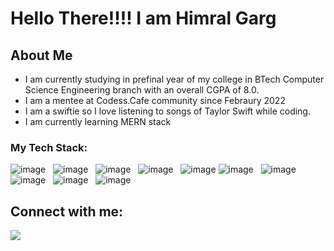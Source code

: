 <h1> Hello There!!!!     I am Himral Garg </h1>


## About Me

- I am currently studying in prefinal year of my college in BTech Computer Science Engineering branch with an overall CGPA of 8.0. 
- I am a mentee at Codess.Cafe community since Febraury 2022
- I am a swiftie so I love listening to songs of Taylor Swift while coding.
- I am currently learning MERN stack

### My Tech Stack:


![image](https://img.shields.io/badge/C%2B%2B-00599C?style=for-the-badge&logo=c%2B%2B&logoColor=white)&nbsp;&nbsp;
![image](https://img.shields.io/badge/HTML5-E34F26?style=for-the-badge&logo=html5&logoColor=white)&nbsp;&nbsp;
![image](https://img.shields.io/badge/CSS3-1572B6?style=for-the-badge&logo=css3&logoColor=white)&nbsp;&nbsp;
![image](https://img.shields.io/badge/Bootstrap-430098?style=for-the-badge&logo=bootstrap&logoColor=white)&nbsp;&nbsp;
![image](https://img.shields.io/badge/Git-F05032?style=for-the-badge&logo=git&logoColor=white)
![image](https://img.shields.io/badge/GitHub-F9AB00?style=for-the-badge&logo=GitHub&logoColor=white)&nbsp;&nbsp;
![image](https://img.shields.io/badge/C-00599C?style=for-the-badge&logo=c&logoColor=white)&nbsp;&nbsp;
![image](https://img.shields.io/badge/React-20232A?style=for-the-badge&logo=react&logoColor=61DAFB)&nbsp;&nbsp;
![image](https://img.shields.io/badge/MySQL-005C84?style=for-the-badge&logo=mysql&logoColor=white)&nbsp;&nbsp;
![image](https://img.shields.io/badge/JavaScript-F7DF1E?style=for-the-badge&logo=javascript&logoColor=black)&nbsp;&nbsp;



## Connect with me:
<p align="left">

<a href = "https://www.linkedin.com/in/himral-garg-a2b30621a/"><img src="https://img.icons8.com/fluent/48/000000/linkedin.png"/></a>


</p>



